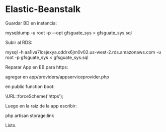# Elastic-Beanstalk

Guardar BD en instancia:

mysqldump -u root -p --opt gfsguate_sys > gfsguate_sys.sql

Subir al RDS:

mysql -h aa1lva7losjexya.cddrx6jm0v02.us-west-2.rds.amazonaws.com -u root -p gfsguate_sys < gfsguate_sys.sql



Reparar App en EB para https:

agregar en app/providers/appserviceprovider.php

en public function boot:

\URL::forceScheme('https');

Luego en la raiz de la app escribir:

php artisan storage:link

Listo.

